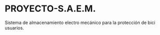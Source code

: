# PROYECTO-S.A.E.M.
Sistema de almacenamiento electro mecánico para la protección de bici usuarios.
